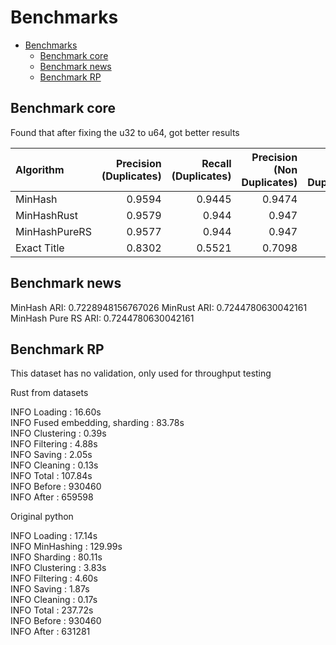 # Benchmarks

- [Benchmarks](#benchmarks)
  - [Benchmark core](#benchmark-core)
  - [Benchmark news](#benchmark-news)
  - [Benchmark RP](#benchmark-rp)

## Benchmark core

Found that after fixing the u32 to u64, got better results

| Algorithm     |   Precision (Duplicates) |   Recall (Duplicates) |   Precision (Non Duplicates) |   Recall (Non Duplicates) |   Macro F1 score |   Accuracy | Time   |
|:--------------|-------------------------:|----------------------:|-----------------------------:|--------------------------:|-----------------:|-----------:|:-------|
| MinHash       |                   0.9594 |                0.9445 |                       0.9474 |                    0.9616 |           0.9532 |     0.924  | 11.14s |
| MinHashRust   |                   0.9579 |                0.944  |                       0.947  |                    0.9602 |           0.9522 |     0.9235 | 5.36s  |
| MinHashPureRS |                   0.9577 |                0.944  |                       0.947  |                    0.96   |           0.9521 |     0.9235 | 2.33s  |
| Exact Title   |                   0.8302 |                0.5521 |                       0.7098 |                    0.9065 |           0.77   |     0.7456 | -      |

## Benchmark news

MinHash ARI: 0.7228948156767026
MinRust ARI: 0.7244780630042161
MinHash Pure RS ARI: 0.7244780630042161

## Benchmark RP

This dataset has no validation, only used for throughput testing

Rust from datasets  

INFO     Loading                         : 16.60s  
INFO     Fused embedding, sharding       : 83.78s  
INFO     Clustering                      : 0.39s  
INFO     Filtering                       : 4.88s  
INFO     Saving                          : 2.05s  
INFO     Cleaning                        : 0.13s  
INFO     Total                           : 107.84s  
INFO     Before                          : 930460  
INFO     After                           : 659598  

Original python  

INFO     Loading                         : 17.14s  
INFO     MinHashing                      : 129.99s  
INFO     Sharding                        : 80.11s   
INFO     Clustering                      : 3.83s   
INFO     Filtering                       : 4.60s   
INFO     Saving                          : 1.87s   
INFO     Cleaning                        : 0.17s     
INFO     Total                           : 237.72s  
INFO     Before                          : 930460   
INFO     After                           : 631281  

